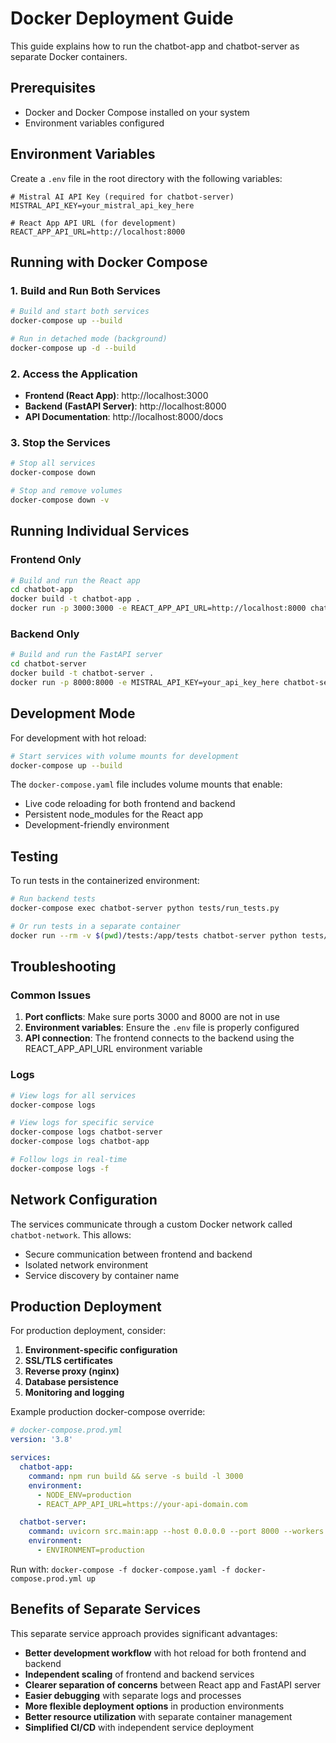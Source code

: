 # Docker Deployment Guide

This guide explains how to run the chatbot-app and chatbot-server as separate Docker containers.

## Prerequisites

- Docker and Docker Compose installed on your system
- Environment variables configured

## Environment Variables

Create a `.env` file in the root directory with the following variables:

```env
# Mistral AI API Key (required for chatbot-server)
MISTRAL_API_KEY=your_mistral_api_key_here

# React App API URL (for development)
REACT_APP_API_URL=http://localhost:8000
```

## Running with Docker Compose

### 1. Build and Run Both Services

```bash
# Build and start both services
docker-compose up --build

# Run in detached mode (background)
docker-compose up -d --build
```

### 2. Access the Application

- **Frontend (React App)**: http://localhost:3000
- **Backend (FastAPI Server)**: http://localhost:8000
- **API Documentation**: http://localhost:8000/docs

### 3. Stop the Services

```bash
# Stop all services
docker-compose down

# Stop and remove volumes
docker-compose down -v
```

## Running Individual Services

### Frontend Only

```bash
# Build and run the React app
cd chatbot-app
docker build -t chatbot-app .
docker run -p 3000:3000 -e REACT_APP_API_URL=http://localhost:8000 chatbot-app
```

### Backend Only

```bash
# Build and run the FastAPI server
cd chatbot-server
docker build -t chatbot-server .
docker run -p 8000:8000 -e MISTRAL_API_KEY=your_api_key_here chatbot-server
```

## Development Mode

For development with hot reload:

```bash
# Start services with volume mounts for development
docker-compose up --build
```

The `docker-compose.yaml` file includes volume mounts that enable:
- Live code reloading for both frontend and backend
- Persistent node_modules for the React app
- Development-friendly environment

## Testing

To run tests in the containerized environment:

```bash
# Run backend tests
docker-compose exec chatbot-server python tests/run_tests.py

# Or run tests in a separate container
docker run --rm -v $(pwd)/tests:/app/tests chatbot-server python tests/run_tests.py
```

## Troubleshooting

### Common Issues

1. **Port conflicts**: Make sure ports 3000 and 8000 are not in use
2. **Environment variables**: Ensure the `.env` file is properly configured
3. **API connection**: The frontend connects to the backend using the REACT_APP_API_URL environment variable

### Logs

```bash
# View logs for all services
docker-compose logs

# View logs for specific service
docker-compose logs chatbot-server
docker-compose logs chatbot-app

# Follow logs in real-time
docker-compose logs -f
```

## Network Configuration

The services communicate through a custom Docker network called `chatbot-network`. This allows:
- Secure communication between frontend and backend
- Isolated network environment
- Service discovery by container name

## Production Deployment

For production deployment, consider:

1. **Environment-specific configuration**
2. **SSL/TLS certificates**
3. **Reverse proxy (nginx)**
4. **Database persistence**
5. **Monitoring and logging**

Example production docker-compose override:

```yaml
# docker-compose.prod.yml
version: '3.8'

services:
  chatbot-app:
    command: npm run build && serve -s build -l 3000
    environment:
      - NODE_ENV=production
      - REACT_APP_API_URL=https://your-api-domain.com

  chatbot-server:
    command: uvicorn src.main:app --host 0.0.0.0 --port 8000 --workers 4
    environment:
      - ENVIRONMENT=production
```

Run with: `docker-compose -f docker-compose.yaml -f docker-compose.prod.yml up`

## Benefits of Separate Services

This separate service approach provides significant advantages:

- **Better development workflow** with hot reload for both frontend and backend
- **Independent scaling** of frontend and backend services  
- **Clearer separation of concerns** between React app and FastAPI server
- **Easier debugging** with separate logs and processes
- **More flexible deployment options** in production environments
- **Better resource utilization** with separate container management
- **Simplified CI/CD** with independent service deployment